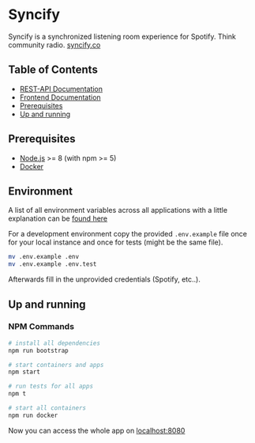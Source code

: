 # Syncify

Syncify is a synchronized listening room experience for Spotify. Think community radio. [syncify.co](https://syncify.co)

## Table of Contents

- [REST-API Documentation](api/README.md)
- [Frontend Documentation](frontend/README.md)
- [Prerequisites](#prerequisites)
- [Up and running](#up-and-running)

## Prerequisites

- [Node.js](https://nodejs.org/en/) >= 8 (with npm >= 5)
- [Docker](https://www.docker.com/get-docker)

## Environment

A list of all environment variables across all applications with a little explanation can be [found here](./documentation/environment-configuration.md)

For a development environment copy the provided `.env.example` file once for your local instance and once for tests (might be the same file).

```bash
mv .env.example .env
mv .env.example .env.test
```

Afterwards fill in the unprovided credentials (Spotify, etc..).

## Up and running

### NPM Commands

```bash
# install all dependencies
npm run bootstrap

# start containers and apps
npm start

# run tests for all apps
npm t

# start all containers
npm run docker
```

Now you can access the whole app on [localhost:8080](http://localhost:8080)

